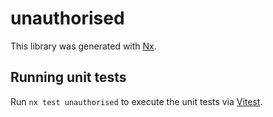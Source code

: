 # unauthorised

This library was generated with [Nx](https://nx.dev).

## Running unit tests

Run `nx test unauthorised` to execute the unit tests via [Vitest](https://vitest.dev/).
